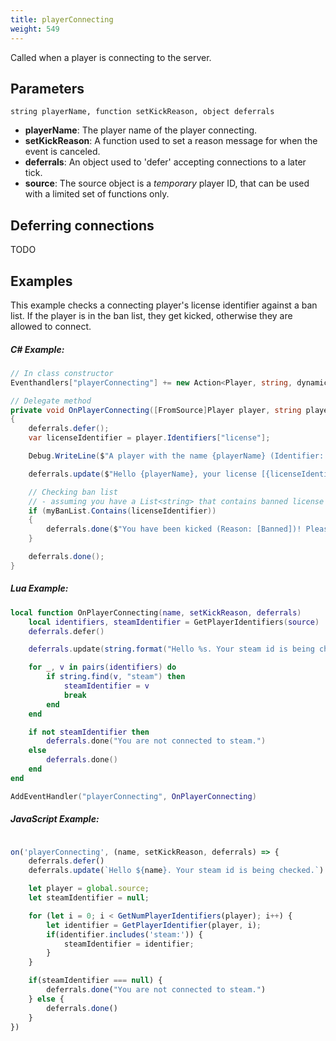 ```yaml
---
title: playerConnecting
weight: 549
---
```


Called when a player is connecting to the server.

Parameters
----------

```
string playerName, function setKickReason, object deferrals
```

- **playerName**: The player name of the player connecting.
- **setKickReason**: A function used to set a reason message for when the event is canceled.
- **deferrals**: An object used to 'defer' accepting connections to a later tick.
- **source**: The source object is a _temporary_ player ID, that can be used with a limited set of functions only.

Deferring connections
---------------------

TODO

Examples
--------
This example checks a connecting player's license identifier against a ban list. If the player is in the ban list, they get kicked, otherwise they are allowed to connect.

##### C\# Example:
```csharp
// In class constructor
Eventhandlers["playerConnecting"] += new Action<Player, string, dynamic, dynamic>(OnPlayerConnecting);

// Delegate method
private void OnPlayerConnecting([FromSource]Player player, string playerName, dynamic setKickReason, dynamic deferrals)
{
    deferrals.defer();
    var licenseIdentifier = player.Identifiers["license"];

    Debug.WriteLine($"A player with the name {playerName} (Identifier: [{licenseIdentifier}]) is connecting to the server.");

    deferrals.update($"Hello {playerName}, your license [{licenseIdentifier}] is being checked");

    // Checking ban list
    // - assuming you have a List<string> that contains banned license identifiers
    if (myBanList.Contains(licenseIdentifier))
    {
        deferrals.done($"You have been kicked (Reason: [Banned])! Please contact the server administration (Identifier: [{licenseIdentifier}]).");
    }

    deferrals.done();
}
```

##### Lua Example:
```lua
local function OnPlayerConnecting(name, setKickReason, deferrals)
    local identifiers, steamIdentifier = GetPlayerIdentifiers(source)
    deferrals.defer()

    deferrals.update(string.format("Hello %s. Your steam id is being checked.", name))

    for _, v in pairs(identifiers) do
        if string.find(v, "steam") then
            steamIdentifier = v
            break
        end
    end

    if not steamIdentifier then
        deferrals.done("You are not connected to steam.")
    else
        deferrals.done()
    end
end

AddEventHandler("playerConnecting", OnPlayerConnecting)
```

##### JavaScript Example:
```js

on('playerConnecting', (name, setKickReason, deferrals) => {
    deferrals.defer()
    deferrals.update(`Hello ${name}. Your steam id is being checked.`)

    let player = global.source;
    let steamIdentifier = null;

    for (let i = 0; i < GetNumPlayerIdentifiers(player); i++) {
        let identifier = GetPlayerIdentifier(player, i);
        if(identifier.includes('steam:')) {
            steamIdentifier = identifier;
        }
    }

    if(steamIdentifier === null) {
        deferrals.done("You are not connected to steam.")
    } else {
        deferrals.done()
    }
})
```
